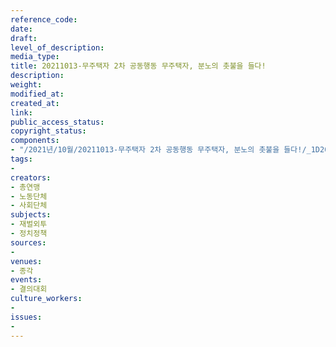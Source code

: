 ```yaml
---
reference_code: 
date: 
draft: 
level_of_description: 
media_type: 
title: 20211013-무주택자 2차 공동행동 무주택자, 분노의 촛불을 들다!
description: 
weight: 
modified_at: 
created_at: 
link: 
public_access_status: 
copyright_status: 
components:
- "/2021년/10월/20211013-무주택자 2차 공동행동 무주택자, 분노의 촛불을 들다!/_1D20192.jpg"
tags:
- 
creators:
- 총연맹
- 노동단체
- 사회단체
subjects:
- 재벌외투
- 정치정책
sources:
- 
venues:
- 종각
events:
- 결의대회
culture_workers:
- 
issues:
- 
---
```

